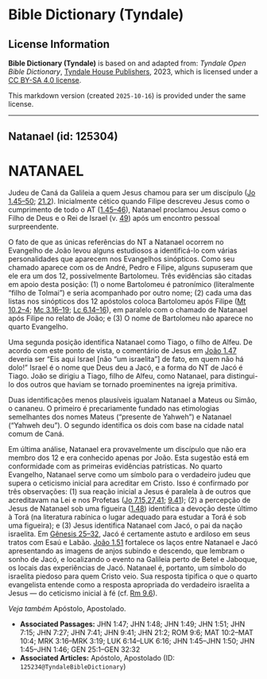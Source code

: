 # Bible Dictionary (Tyndale)

## License Information

**Bible Dictionary (Tyndale)** is based on and adapted from: _Tyndale Open Bible Dictionary_, [Tyndale House Publishers](https://tyndaleopenresources.com/), 2023, which is licensed under a [CC BY-SA 4.0 license](https://creativecommons.org/licenses/by-sa/4.0/legalcode.en).

This markdown version (created `2025-10-16`) is provided under the same license.



--------------------------------

## Natanael (id: 125304)

NATANAEL
========

Judeu de Caná da Galileia a quem Jesus chamou para ser um discípulo ([Jo 1\.45–50](https://ref.ly/John1:45-John1:50); [21\.2](https://ref.ly/John21:2)). Inicialmente cético quando Filipe descreveu Jesus como o cumprimento de todo o AT ([1\.45–46](https://ref.ly/John1:45-John1:46)), Natanael proclamou Jesus como o Filho de Deus e o Rei de Israel (v. [49](https://ref.ly/John1:49)) após um encontro pessoal surpreendente.

O fato de que as únicas referências do NT a Natanael ocorrem no Evangelho de João levou alguns estudiosos a identificá\-lo com várias personalidades que aparecem nos Evangelhos sinópticos. Como seu chamado aparece com os de André, Pedro e Filipe, alguns supuseram que ele era um dos 12, possivelmente Bartolomeu. Três evidências são citadas em apoio desta posição: (1\) o nome Bartolomeu é patronímico (literalmente “filho de Tolmai”) e seria acompanhado por outro nome; (2\) cada uma das listas nos sinópticos dos 12 apóstolos coloca Bartolomeu após Filipe ([Mt 10\.2–4](https://ref.ly/Matt10:2-Matt10:4); [Mc 3\.16–19](https://ref.ly/Mark3:16-Mark3:19); [Lc 6\.14–16](https://ref.ly/Luke6:14-Luke6:16)), em paralelo com o chamado de Natanael após Filipe no relato de João; e (3\) O nome de Bartolomeu não aparece no quarto Evangelho.

Uma segunda posição identifica Natanael como Tiago, o filho de Alfeu. De acordo com este ponto de vista, o comentário de Jesus em [João 1\.47](https://ref.ly/John1:47) deveria ser “Eis aqui Israel \[não “um israelita”] de fato, em quem não há dolo!” Israel é o nome que Deus deu a Jacó, e a forma do NT de Jacó é Tiago. João se dirigiu a Tiago, filho de Alfeu, como Natanael, para distingui\-lo dos outros que haviam se tornado proeminentes na igreja primitiva.

Duas identificações menos plausíveis igualam Natanael a Mateus ou Simão, o cananeu. O primeiro é precariamente fundado nas etimologias semelhantes dos nomes Mateus (“presente de Yahweh”) e Natanael (“Yahweh deu”). O segundo identifica os dois com base na cidade natal comum de Caná.

Em última análise, Natanael era provavelmente um discípulo que não era membro dos 12 e era conhecido apenas por João. Esta sugestão está em conformidade com as primeiras evidências patrísticas. No quarto Evangelho, Natanael serve como um símbolo para o verdadeiro judeu que supera o ceticismo inicial para acreditar em Cristo. Isso é confirmado por três observações: (1\) sua reação inicial a Jesus é paralela à de outros que acreditavam na Lei e nos Profetas ([Jo 7\.15,27,41](https://ref.ly/John7:15); [9\.41](https://ref.ly/John9:41)); (2\) a percepção de Jesus de Natanael sob uma figueira ([1\.48](https://ref.ly/John1:48)) identifica a devoção deste último à Torá (na literatura rabínica o lugar adequado para estudar a Torá é sob uma figueira); e (3\) Jesus identifica Natanael com Jacó, o pai da nação israelita. Em [Gênesis 25–32](https://ref.ly/Gen25:1-Gen32:32), Jacó é certamente astuto e ardiloso em seus tratos com Esaú e Labão. [João 1\.51](https://ref.ly/John1:51) fortalece os laços entre Natanael e Jacó apresentando as imagens de anjos subindo e descendo, que lembram o sonho de Jacó, e localizando o evento na Galileia perto de Betel e Jaboque, os locais das experiências de Jacó. Natanael é, portanto, um símbolo do israelita piedoso para quem Cristo veio. Sua resposta tipifica o que o quarto evangelista entende como a resposta apropriada do verdadeiro israelita a Jesus — do ceticismo inicial à fé (cf. [Rm 9\.6](https://ref.ly/Rom9:6)).

*Veja também* Apóstolo, Apostolado.

* **Associated Passages:** JHN 1:47; JHN 1:48; JHN 1:49; JHN 1:51; JHN 7:15; JHN 7:27; JHN 7:41; JHN 9:41; JHN 21:2; ROM 9:6; MAT 10:2–MAT 10:4; MRK 3:16–MRK 3:19; LUK 6:14–LUK 6:16; JHN 1:45–JHN 1:50; JHN 1:45–JHN 1:46; GEN 25:1–GEN 32:32
* **Associated Articles:** Apóstolo, Apostolado (ID: `125234@TyndaleBibleDictionary`)

